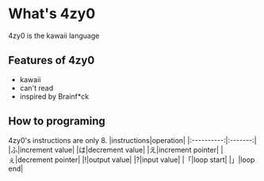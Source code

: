 # What's 4zy0
4zy0 is the kawaii language

## Features of 4zy0
- kawaii
- can't read
- inspired by Brainf*ck

## How to programing
4zy0's instructions are only 8.
|instructions|operation|
|:----------:|:-------:|
|ふ|increment value|
|は|decrement value|
|え|increment pointer|
|ぇ|decrement pointer|
|!|output value|
|?|input value|
|「|loop start|
|」|loop end|

